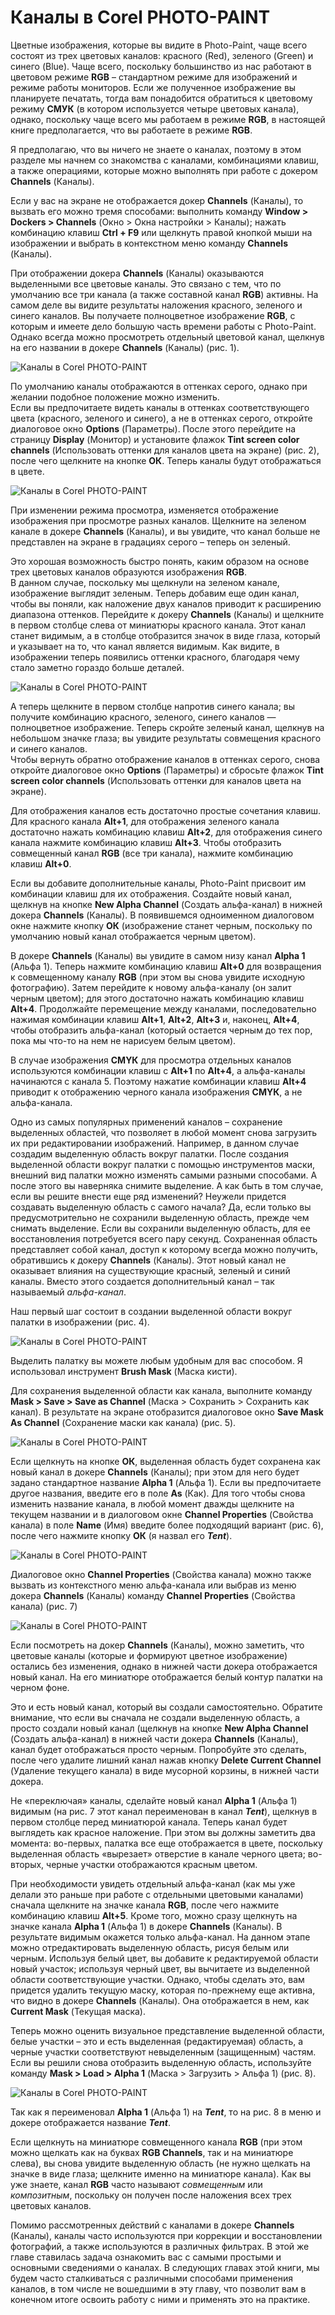 # Каналы в Corel PHOTO-PAINT

Цветные изображения, которые вы видите в Photo-Paint, чаще всего состоят из трех цветовых каналов: красного (Red), зеленого (Gгeen) и синего (Blue). Чаще всего, поскольку большинство из нас работают в цветовом режиме **RGB** – стандартном режиме для изображений и режиме работы мониторов. Если же полученное изображение вы планируете печатать, тогда вам понадобится обратиться к цветовому режиму **СМУК** (в котором используется четыре цветовых канала), однако, поскольку чаще всего мы работаем в режиме **RGB**, в настоящей книге предполагается, что вы работаете в режиме **RGB**.

Я предполагаю, что вы ничего не знаете о каналах, поэтому в этом разделе мы начнем со знакомства с каналами, комбинациями клавиш, а также операциями, которые можно выполнять при работе с докером **Channels** (Каналы).

Если у вас на экране не отображается докер **Channels** (Каналы), то вызвать его можно тремя способами: выполнить команду **Window > Dockers > Channels** (Окно > Окна настройки > Каналы); нажать комбинацию клавиш **Ctrl + F9** или щелкнуть правой кнопкой мыши на изображении и выбрать в контекстном меню команду **Channels** (Каналы).

При отображении докера **Channels** (Каналы) оказываются выделенными все цветовые каналы. Это связано с тем, что по умолчанию все три канала (а также составной канал **RGB**) активны. На самом деле вы видите результаты наложения красного, зеленого и синего каналов. Вы получаете полноцветное изображение **RGB**, с которым и имеете дело большую часть времени работы с Photo-Paint. Однако всегда можно просмотреть отдельный цветовой канал, щелкнув на его названии в докере **Channels** (Каналы) (рис. 1).

![Каналы в Corel PHOTO-PAINT](./e89b6c3c-b0b0-45cb-b5ef-9b55de84dda4.jpg)

По умолчанию каналы отображаются в оттенках серого, однако при желании подобное положение можно изменить.  
Если вы предпочитаете видеть каналы в оттенках соответствующего цвета (красного, зеленого и синего), а не в оттенках серого, откройте диалоговое окно **Options** (Параметры). После этого перейдите на страницу **Display** (Монитор) и установите флажок **Tint screen color channels** (Использовать оттенки для каналов цвета на экране) (рис. 2), после чего щелкните на кнопке **ОК**. Теперь каналы будут отображаться в цвете.

![Каналы в Corel PHOTO-PAINT](./94a5912b-c5a4-4d81-b8cd-c663b42b8134.jpg)

При изменении режима просмотра, изменяется отображение изображения при просмотре разных каналов. Щелкните на зеленом канале в докере **Channels** (Каналы), и вы увидите, что канал больше не представлен на экране в градациях серого – теперь он зеленый.

Это хорошая возможность быстро понять, каким образом на основе трех цветовых каналов образуются изображения **RGB**.  
В данном случае, поскольку мы щелкнули на зеленом канале, изображение выглядит зеленым. Теперь добавим еще один канал, чтобы вы поняли, как наложение двух каналов приводит к расширению диапазона оттенков. Перейдите к докеру **Channels** (Каналы) и щелкните в первом столбце слева от миниатюры красного канала. Этот канал станет видимым, а в столбце отобразится значок в виде глаза, который и указывает на то, что канал является видимым. Как видите, в изображении теперь появились оттенки красного, благодаря чему стало заметно гораздо больше деталей.

![Каналы в Corel PHOTO-PAINT](./2ccc9a0b-1ba2-4b79-871c-828cde2bab12.jpg)

А теперь щелкните в первом столбце напротив синего канала; вы получите комбинацию красного, зеленого, синего каналов — полноцветное изображение. Теперь скройте зеленый канал, щелкнув на небольшом значке глаза; вы увидите результаты совмещения красного и синего каналов.  
Чтобы вернуть обратно отображение каналов в оттенках серого, снова откройте диалоговое окно **Options** (Параметры) и сбросьте флажок **Tint screen color channels** (Использовать оттенки для каналов цвета на экране).

Для отображения каналов есть достаточно простые сочетания клавиш. Для красного канала **Alt+1**, для отображения зеленого канала достаточно нажать комбинацию клавиш **Alt+2**, для отображения синего канала нажмите комбинацию клавиш **Alt+3**. Чтобы отобразить совмещенный канал **RGB** (все три канала), нажмите комбинацию клавиш **Alt+0**.

Если вы добавите дополнительные каналы, Photo-Paint присвоит им комбинации клавиш для их отображения. Создайте новый канал, щелкнув на кнопке **New Alpha Channel** (Создать альфа-канал) в нижней докера **Channels** (Каналы). В появившемся одноименном диалоговом окне нажмите кнопку **ОК** (изображение станет черным, поскольку по умолчанию новый канал отображается черным цветом).

В докере **Channels** (Каналы) вы увидите в самом низу канал **Alpha 1** (Альфа 1). Теперь нажмите комбинацию клавиш **Alt+0** для возвращения к совмещенному каналу **RGB** (при этом вы снова увидите исходную фотографию). Затем перейдите к новому альфа-каналу (он залит черным цветом); для этого достаточно нажать комбинацию клавиш **Alt+4**. Продолжайте перемещение между каналами, последовательно нажимая комбинации клавиш **Alt+1**, **Alt+2**, **Alt+3** и, наконец, **Alt+4**, чтобы отобразить альфа-канал (который остается черным до тех пор, пока мы что-то на нем не нарисуем белым цветом).

В случае изображения **СМYК** для просмотра отдельных каналов используются комбинации клавиш с **Alt+1** по **Alt+4**, а альфа-каналы начинаются с канала 5\. Поэтому нажатие комбинации клавиш **Alt+4** приводит к отображению черного канала изображения **СМYК**, а не альфа-канала.

Одно из самых популярных применений каналов – сохранение выделенных областей, что позволяет в любой момент снова загрузить их при редактировании изображений. Например, в данном случае создадим выделенную область вокруг палатки. После создания выделенной области вокруг палатки с помощью инструментов маски, внешний вид палатки можно изменять самыми разными способами. А после этого вы наверняка снимите выделение. А как быть в том случае, если вы решите внести еще ряд изменений? Неужели придется создавать выделенную область с самого начала? Да, если только вы предусмотрительно не сохранили выделенную область, прежде чем снимать выделение. Если вы сохранили выделенную область, для ее восстановления потребуется всего пару секунд. Сохраненная область представляет собой канал, доступ к которому всегда можно получить, обратившись к докеру **Channels** (Каналы). Этот новый канал не оказывает влияния на существующие красный, зеленый и синий каналы. Вместо этого создается дополнительный канал – так называемый _альфа-канал_.

Наш первый шаг состоит в создании выделенной области вокруг палатки в изображении (рис. 4).

![Каналы в Corel PHOTO-PAINT](./62272fa8-6c91-431e-a10a-a5867b567521.jpg)

Выделить палатку вы можете любым удобным для вас способом. Я использовал инструмент **Brush Mask** (Маска кисти).

Для сохранения выделенной области как канала, выполните команду **Mask > Save > Save as Channel** (Маска > Сохранить > Сохранить как канал). В результате на экране отобразится диалоговое окно **Save Mask As Channel** (Сохранение маски как канала) (рис. 5).

![Каналы в Corel PHOTO-PAINT](./bebcbf20-2c5a-4aad-bf58-2fb147f55f40.jpg)

Если щелкнуть на кнопке **ОК**, выделенная область будет сохранена как новый канал в докере **Channels** (Каналы); при этом для него будет задано стандартное название **Alpha 1** (Альфа 1). Если вы предпочитаете другое названия, введите его в поле **As** (Как). Для того чтобы снова изменить название канала, в любой момент дважды щелкните на текущем названии и в диалоговом окне **Channel Properties** (Свойства канала) в поле **Name** (Имя) введите более подходящий вариант (рис. 6), после чего нажмите кнопку **ОК** (я назвал его **_Tent_**).

![Каналы в Corel PHOTO-PAINT](./413d94e3-0db3-4466-a1df-43610231d928.jpg)

Диалоговое окно **Channel Properties** (Свойства канала) можно также вызвать из контекстного меню альфа-канала или выбрав из меню докера **Channels** (Каналы) команду **Channel Properties** (Свойства канала) (рис. 7)

![Каналы в Corel PHOTO-PAINT](./c6189f9a-1b07-411c-ae9c-700fd9b396d9.jpg)

Если посмотреть на докер **Channels** (Каналы), можно заметить, что цветовые каналы (которые и формируют цветное изображение) остались без изменения, однако в нижней части докера отображается новый канал. На его миниатюре отображается белый контур палатки на черном фоне.

Это и есть новый канал, который вы создали самостоятельно. Обратите внимание, что если вы сначала не создали выделенную область, а просто создали новый канал (щелкнув на кнопке **New Alpha Channel** (Создать альфа-канал) в нижней части докера **Channels** (Каналы), канал будет отображаться просто черным. Попробуйте это сделать, после чего удалите лишний канал нажав кнопку **Delete Current Channel** (Удаление текущего канала) в виде мусорной корзины, в нижней части докера.

Не «переключая» каналы, сделайте новый канал **Alpha 1** (Альфа 1) видимым (на рис. 7 этот канал переименован в канал **_Tent_**), щелкнув в первом столбце перед миниатюрой канала. Теперь канал будет выглядеть как красное наложение. При этом вы должны заметить два момента: во-первых, палатка все еще отображается в цвете, поскольку выделенная область «вырезает» отверстие в канале черного цвета; во-вторых, черные участки отображаются красным цветом.

При необходимости увидеть отдельный альфа-канал (как мы уже делали это раньше при работе с отдельными цветовыми каналами) сначала щелкните на значке канала **RGB**, после чего нажмите комбинацию клавиш **Alt+5**. Кроме того, можно сразу щелкнуть на значке канала **Alpha 1** (Альфа 1) в докере **Channels** (Каналы). В результате видимым окажется только альфа-канал. На данном этапе можно отредактировать выделенную область, рисуя белым или черным. Используя белый цвет, вы добавите к редактируемой области новый участок; используя черный цвет, вы вычитаете из выделенной области соответствующие участки. Однако, чтобы сделать это, вам придется удалить текущую маску, которая по-прежнему еще активна, что видно в докере **Channels** (Каналы). Она отображается в нем, как **Current Mask** (Текущая маска).

Теперь можно оценить визуальное представление выделенной области, белые участки – это и есть выделенная (редактируемая) область, а черные участки соответствуют невыделенным (защищенным) частям. Если вы решили снова отобразить выделенную область, используйте команду **Mask > Load > Alpha 1** (Маска > Загрузить > Альфа 1) (рис. 8).

![Каналы в Corel PHOTO-PAINT](./f30a4170-5126-46cc-ba31-5b33054d667f.jpg)

Так как я переименовал **Alpha 1** (Альфа 1) на **_Tent_**, то на рис. 8 в меню и докере отображается название **_Tent_**.

Если щелкнуть на миниатюре совмещенного канала **RGB** (при этом можно щелкать как на буквах **RGB Channels**, так и на миниатюре слева), вы снова увидите выделенную область (не нужно щелкать на значке в виде глаза; щелкните именно на миниатюре канала). Как вы уже знаете, канал **RGB** часто называют _совмещенным_ или _композитным_, поскольку он получен после наложения всех трех цветовых каналов.

Помимо рассмотренных действий с каналами в докере **Channels** (Каналы), каналы часто используются при коррекции и восстановлении фотографий, а также используются в различных фильтрах. В этой же главе ставилась задача ознакомить вас с самыми простыми и основными сведениями о каналах. В следующих главах этой книги, мы будем часто сталкиваться с различными способами применения каналов, в том числе не вошедшими в эту главу, что позволит вам в конечном итоге освоить работу с ними и применять это на практике.